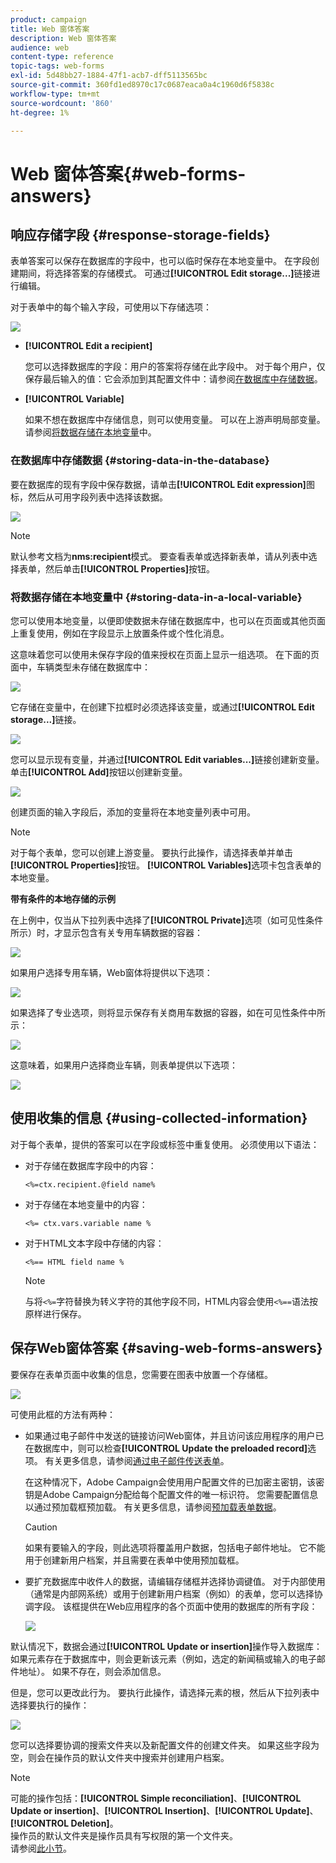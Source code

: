 ```yaml
---
product: campaign
title: Web 窗体答案
description: Web 窗体答案
audience: web
content-type: reference
topic-tags: web-forms
exl-id: 5d48bb27-1884-47f1-acb7-dff5113565bc
source-git-commit: 360fd1ed8970c17c0687eaca0a4c1960d6f5838c
workflow-type: tm+mt
source-wordcount: '860'
ht-degree: 1%

---
```


# Web 窗体答案{#web-forms-answers}

## 响应存储字段 {#response-storage-fields}

表单答案可以保存在数据库的字段中，也可以临时保存在本地变量中。 在字段创建期间，将选择答案的存储模式。 可通过&#x200B;**[!UICONTROL Edit storage...]**&#x200B;链接进行编辑。

对于表单中的每个输入字段，可使用以下存储选项：

![](assets/s_ncs_admin_survey_select_storage.png)

* **[!UICONTROL Edit a recipient]**

   您可以选择数据库的字段：用户的答案将存储在此字段中。 对于每个用户，仅保存最后输入的值：它会添加到其配置文件中：请参阅[在数据库中存储数据](#storing-data-in-the-database)。

* **[!UICONTROL Variable]**

   如果不想在数据库中存储信息，则可以使用变量。 可以在上游声明局部变量。 请参阅[将数据存储在本地变量](#storing-data-in-a-local-variable)中。

### 在数据库中存储数据 {#storing-data-in-the-database}

要在数据库的现有字段中保存数据，请单击&#x200B;**[!UICONTROL Edit expression]**&#x200B;图标，然后从可用字段列表中选择该数据。

![](assets/s_ncs_admin_survey_storage_type1.png)

>[!NOTE]
>
>默认参考文档为&#x200B;**nms:recipient**&#x200B;模式。 要查看表单或选择新表单，请从列表中选择表单，然后单击&#x200B;**[!UICONTROL Properties]**&#x200B;按钮。

### 将数据存储在本地变量中 {#storing-data-in-a-local-variable}

您可以使用本地变量，以便即使数据未存储在数据库中，也可以在页面或其他页面上重复使用，例如在字段显示上放置条件或个性化消息。

这意味着您可以使用未保存字段的值来授权在页面上显示一组选项。 在下面的页面中，车辆类型未存储在数据库中：

![](assets/s_ncs_admin_survey_no_storage_variable.png)

它存储在变量中，在创建下拉框时必须选择该变量，或通过&#x200B;**[!UICONTROL Edit storage...]**&#x200B;链接。

![](assets/s_ncs_admin_survey_no_storage_variable2.png)

您可以显示现有变量，并通过&#x200B;**[!UICONTROL Edit variables...]**&#x200B;链接创建新变量。 单击&#x200B;**[!UICONTROL Add]**&#x200B;按钮以创建新变量。

![](assets/s_ncs_admin_survey_add_a_variable.png)

创建页面的输入字段后，添加的变量将在本地变量列表中可用。

>[!NOTE]
>
>对于每个表单，您可以创建上游变量。 要执行此操作，请选择表单并单击&#x200B;**[!UICONTROL Properties]**&#x200B;按钮。 **[!UICONTROL Variables]**&#x200B;选项卡包含表单的本地变量。

**带有条件的本地存储的示例**

在上例中，仅当从下拉列表中选择了&#x200B;**[!UICONTROL Private]**&#x200B;选项（如可见性条件所示）时，才显示包含有关专用车辆数据的容器：

![](assets/s_ncs_admin_survey_add_a_condition.png)

如果用户选择专用车辆，Web窗体将提供以下选项：

![](assets/s_ncs_admin_survey_no_storage_conda.png)

如果选择了专业选项，则将显示保存有关商用车数据的容器，如在可见性条件中所示：

![](assets/s_ncs_admin_survey_view_a_condition.png)

这意味着，如果用户选择商业车辆，则表单提供以下选项：

![](assets/s_ncs_admin_survey_no_storage_condb.png)

## 使用收集的信息 {#using-collected-information}

对于每个表单，提供的答案可以在字段或标签中重复使用。 必须使用以下语法：

* 对于存储在数据库字段中的内容：

   ```
   <%=ctx.recipient.@field name%
   ```

* 对于存储在本地变量中的内容：

   ```
   <%= ctx.vars.variable name %
   ```

* 对于HTML文本字段中存储的内容：

   ```
   <%== HTML field name %
   ```

   >[!NOTE]
   >
   >与将`<%=`字符替换为转义字符的其他字段不同，HTML内容会使用`<%==`语法按原样进行保存。

## 保存Web窗体答案 {#saving-web-forms-answers}

要保存在表单页面中收集的信息，您需要在图表中放置一个存储框。

![](assets/s_ncs_admin_survey_save_box.png)

可使用此框的方法有两种：

* 如果通过电子邮件中发送的链接访问Web窗体，并且访问该应用程序的用户已在数据库中，则可以检查&#x200B;**[!UICONTROL Update the preloaded record]**&#x200B;选项。 有关更多信息，请参阅[通过电子邮件传送表单](publishing-a-web-form.md#delivering-a-form-via-email)。

   在这种情况下，Adobe Campaign会使用用户配置文件的已加密主密钥，该密钥是Adobe Campaign分配给每个配置文件的唯一标识符。 您需要配置信息以通过预加载框预加载。 有关更多信息，请参阅[预加载表单数据](publishing-a-web-form.md#pre-loading-the-form-data)。

   >[!CAUTION]
   >
   >如果有要输入的字段，则此选项将覆盖用户数据，包括电子邮件地址。 它不能用于创建新用户档案，并且需要在表单中使用预加载框。

* 要扩充数据库中收件人的数据，请编辑存储框并选择协调键值。 对于内部使用（通常是内部网系统）或用于创建新用户档案（例如）的表单，您可以选择协调字段。 该框提供在Web应用程序的各个页面中使用的数据库的所有字段：

   ![](assets/s_ncs_admin_survey_save_box_edit.png)

默认情况下，数据会通过&#x200B;**[!UICONTROL Update or insertion]**&#x200B;操作导入数据库：如果元素存在于数据库中，则会更新该元素（例如，选定的新闻稿或输入的电子邮件地址）。 如果不存在，则会添加信息。

但是，您可以更改此行为。 要执行此操作，请选择元素的根，然后从下拉列表中选择要执行的操作：

![](assets/s_ncs_admin_survey_save_operation.png)

您可以选择要协调的搜索文件夹以及新配置文件的创建文件夹。 如果这些字段为空，则会在操作员的默认文件夹中搜索并创建用户档案。

>[!NOTE]
>
>可能的操作包括：**[!UICONTROL Simple reconciliation]**、**[!UICONTROL Update or insertion]**、**[!UICONTROL Insertion]**、**[!UICONTROL Update]**、**[!UICONTROL Deletion]**。\
>操作员的默认文件夹是操作员具有写权限的第一个文件夹。\
>请参阅[此小节](../../platform/using/access-management.md)。

